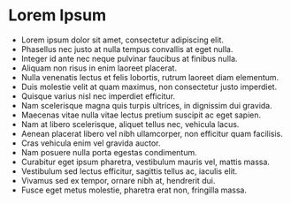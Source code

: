 # Lorem Ipsum

- Lorem ipsum dolor sit amet, consectetur adipiscing elit.
- Phasellus nec justo at nulla tempus convallis at eget nulla.
- Integer id ante nec neque pulvinar faucibus at finibus nulla.
- Aliquam non risus in enim laoreet placerat.
- Nulla venenatis lectus et felis lobortis, rutrum laoreet diam elementum.
- Duis molestie velit at quam maximus, non consectetur justo imperdiet.
- Quisque varius nisl nec imperdiet efficitur.
- Nam scelerisque magna quis turpis ultrices, in dignissim dui gravida.
- Maecenas vitae nulla vitae lectus pretium suscipit ac eget sapien.
- Nam at libero scelerisque, aliquet tellus nec, vehicula lacus.
- Aenean placerat libero vel nibh ullamcorper, non efficitur quam facilisis.
- Cras vehicula enim vel gravida auctor.
- Nam posuere nulla porta egestas condimentum.
- Curabitur eget ipsum pharetra, vestibulum mauris vel, mattis massa.
- Vestibulum sed lectus efficitur, sagittis tellus ac, iaculis elit.
- Vivamus sed ex tempor, ornare nibh at, hendrerit dui.
- Fusce eget metus molestie, pharetra erat non, fringilla massa.
